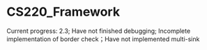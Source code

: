 CS220_Framework
===============
Current progress: 2.3; Have not finished debugging; Incomplete implementation of border check；Have not implemented multi-sink

